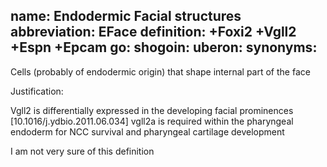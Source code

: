name: Endodermic Facial structures
abbreviation: EFace
definition: +Foxi2 +Vgll2 +Espn +Epcam
go:
shogoin: 
uberon: 
synonyms:
---

Cells (probably of endodermic origin) that shape internal part of the face

Justification:

Vgll2 is differentially expressed in the developing facial prominences [10.1016/j.ydbio.2011.06.034]
vgll2a is required within the pharyngeal endoderm for NCC survival and pharyngeal cartilage development

I am not very sure of this definition